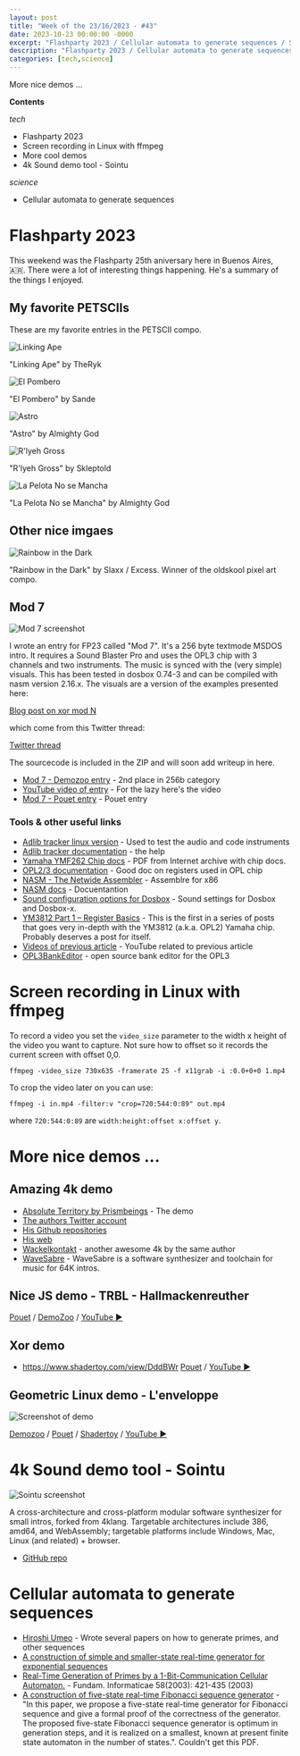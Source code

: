 ```yaml
---
layout: post
title: "Week of the 23/16/2023 - #43"
date: 2023-10-23 00:00:00 -0000
excerpt: "Flashparty 2023 / Cellular automata to generate sequences / Screen recording in Linux with ffmpeg / More cool demos / 4k Sound demo tool - Sointu"
description: "Flashparty 2023 / Cellular automata to generate sequences / Screen recording in Linux with ffmpeg / More cool demos / 4k Sound demo tool - Sointu"
categories: [tech,science]
---
```


More nice demos ...

**Contents**

*tech*

- Flashparty 2023
- Screen recording in Linux with ffmpeg
- More cool demos
- 4k Sound demo tool - Sointu

*science*

- Cellular automata to generate sequences

# Flashparty 2023

This weekend was the Flashparty 25th aniversary here in Buenos Aires, 🇦🇷. There were a lot of interesting things happening. He's a summary of the things I enjoyed.

## My favorite PETSCIIs

These are my favorite entries in the PETSCII compo.


![Linking Ape](/assets/imgs/2023-10-23/linking-ape.png)

"Linking Ape" by TheRyk



![El Pombero](/assets/imgs/2023-10-23/el-pombero.png)

"El Pombero" by Sande



![Astro](/assets/imgs/2023-10-23/astro.png)

"Astro" by Almighty God



![R'lyeh Gross](/assets/imgs/2023-10-23/gross.png)

"R'lyeh Gross" by Skleptold



![La Pelota No se Mancha](/assets/imgs/2023-10-23/la-pelota.png)

"La Pelota No se Mancha" by Almighty God



## Other nice imgaes


![Rainbow in the Dark](/assets/imgs/2023-10-23/mio.png)

"Rainbow in the Dark" by Slaxx / Excess. Winner of the oldskool pixel art compo.




## Mod 7

![Mod 7 screenshot](https://media.demozoo.org/screens/o/79/32/e892.334203.png)

I wrote an entry for FP23 called "Mod 7". It's a 256 byte textmode MSDOS intro. It requires a Sound Blaster Pro and uses the OPL3 chip with 3 channels and two instruments. The music is synced with the (very simple) visuals. This has been tested in dosbox 0.74-3 and can be compiled with nasm version 2.16.x. The visuals are a version of the examples presented here:

 [Blog post on xor mod N](https://cesarmiquel.github.io/art/2021/03/29/week-13.html)

which come from this Twitter thread:

 [Twitter thread](https://twitter.com/aemkei/status/1378106731386040322)

The sourcecode is included in the ZIP and will soon add writeup in here.

- [Mod 7 - Demozoo entry](https://demozoo.org/productions/332457/) - 2nd place in 256b category
- [YouTube video of entry](https://www.youtube.com/watch?v=x5dHTP1MzIg) - For the lazy here's the video
- [Mod 7 - Pouet entry](https://www.pouet.net/prod.php?which=95363) - Pouet entry

### Tools & other useful links

- [Adlib tracker linux version](http://adlibtracker.net) - Used to test the audio and code instruments
- [Adlib tracker documentation](http://adlibtracker.net/files/adtrack2.htm) - the help
- [Yamaha YMF262 Chip docs](https://ia904507.us.archive.org/24/items/yamaha-ymf-262-opl-3/yamaha_ymf262%20OPL3.pdf) - PDF from Internet archive with chip docs.
- [OPL2/3 documentation](https://moddingwiki.shikadi.net/wiki/OPL_chip) - Good doc on registers used in OPL chip
- [NASM - The Netwide Assembler](https://www.nasm.org/) - Assemblre for x86
- [NASM docs](https://www.nasm.us/xdoc/2.16.01/html/nasmdoc0.html) - Docuentantion
- [Sound configuration options for Dosbox](https://dosbox-x.com/wiki/Home#_what_dosbox_x_can_do) - Sound settings for Dosbox and Dosbox-x.
- [YM3812 Part 1 – Register Basics](https://www.thingsmadesimple.com/2022/11/28/ym3812-part-1-register-basics/) - This is the first in a series of posts that goes very in-depth with the YM3812 (a.k.a. OPL2) Yamaha chip. Probably deserves a post for itself.
- [Videos of previous article](https://www.youtube.com/watch?v=k7A3xwO2308) - YouTube related to previous article
- [OPL3BankEditor](https://github.com/Wohlstand/OPL3BankEditor) - open source bank editor for the OPL3

# Screen recording in Linux with ffmpeg

To record a video you set the `video_size` parameter to the width x height of the video you want to capture. Not sure how to offset so it records the current screen with offset 0,0.

```
ffmpeg -video_size 730x635 -framerate 25 -f x11grab -i :0.0+0+0 1.mp4
```

To crop the video later on you can use:
```
ffmpeg -i in.mp4 -filter:v "crop=720:544:0:89" out.mp4
```

where `720:544:0:89` are `width:height:offset x:offset y`.


# More nice demos ...


## Amazing 4k demo

- [Absolute Territory by Prismbeings](https://www.pouet.net/prod.php?which=69642) - The demo
- [The authors Twitter account](https://twitter.com/nnnnoby)
- [His Github repositories](https://github.com/armak?tab=repositories)
- [His web](https://noby.untergrund.net/)
- [Wackelkontakt](https://www.pouet.net/prod.php?which=85220) - another awesome 4k by the same author
- [WaveSabre](https://github.com/armak/WaveSabre) - WaveSabre is a software synthesizer and toolchain for music for 64K intros.

## Nice JS demo - TRBL - Hallmackenreuther

[Pouet](https://www.pouet.net/prod.php?which=95216) / [DemoZoo](https://demozoo.org/productions/330654/) / [YouTube ▶️](https://www.youtube.com/watch?v=k8qwNPft0-k)

## Xor demo

- https://www.shadertoy.com/view/DddBWr
[Pouet](https://www.pouet.net/prod.php?which=95221) / [YouTube ▶️](https://www.youtube.com/watch?v=s-5jykcgHd8) 

## Geometric Linux demo - L'enveloppe

![Screenshot of demo](/assets/imgs/2023-10-23/l_enveloppe.png)

[Demozoo](https://demozoo.org/productions/330643/) / [Pouet](https://www.pouet.net/prod.php?which=95215) / [Shadertoy](https://www.shadertoy.com/view/csVyzy) / [YouTube ▶️](https://www.youtube.com/watch?v=6g7-rCSKuNI)

# 4k Sound demo tool - Sointu

![Sointu screenshot](https://raw.githubusercontent.com/vsariola/sointu/master/screenshot.png)

A cross-architecture and cross-platform modular software synthesizer for small intros, forked from 4klang. Targetable architectures include 386, amd64, and WebAssembly; targetable platforms include Windows, Mac, Linux (and related) + browser.

- [GitHub repo](https://github.com/vsariola/sointu)

# Cellular automata to generate sequences

- [Hiroshi Umeo](https://dblp.org/pid/88/1613.html) - Wrote several papers on how to generate primes, and other sequences
- [A construction of simple and smaller-state real-time generator for exponential sequences](https://link.springer.com/article/10.1007/s10015-019-00569-3)
- [Real-Time Generation of Primes by a 1-Bit-Communication Cellular Automaton.](https://content.iospress.com/articles/fundamenta-informaticae/fi58-3-4-12) -  Fundam. Informaticae 58(2003): 421-435 (2003)
- [A construction of five-state real-time Fibonacci sequence generator](https://link.springer.com/article/10.1007/s10015-016-0309-2) - "In this paper, we propose a five-state real-time generator for Fibonacci sequence and give a formal proof of the correctness of the generator. The proposed five-state Fibonacci sequence generator is optimum in generation steps, and it is realized on a smallest, known at present finite state automaton in the number of states.". Couldn't get this PDF.
